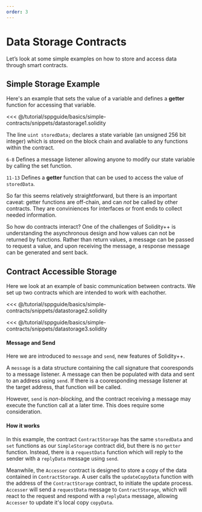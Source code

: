 ```yaml
---
order: 3
---
```

# Data Storage Contracts
  
Let’s look at some simple examples on how to store and access data through smart contracts.

## Simple Storage Example

Here's an example that sets the value of a variable and defines a **getter** function for accessing that variable.

<<< @/tutorial/sppguide/basics/simple-contracts/snippets/datastorage1.solidity

The line `uint storedData;` declares a state variable (an unsigned 256 bit integer) which is stored on the block chain and avaliable to any functions within the contract.

`6-8` Defines a message listener allowing anyone to modify our state variable by calling the set function.

`11-13` Defines a **getter** function that can be used to access the value of `storedData`.

So far this seems relatively straightforward, but there is an important caveat: getter functions are off-chain, and can *not* be called by other contracts. They are conviniences for interfaces or front ends to collect needed information.

So how do contracts interact?
One of the challenges of Solidity++ is understanding the asynchronous design and how values can not be returned by functions. Rather than return values, a message can be passed to request a value, and upon receiving the message, a response message can be generated and sent back. 

## Contract Accessible Storage

Here we look at an example of basic communication between contracts. We set up two contracts which are intended to work with eachother.


<<< @/tutorial/sppguide/basics/simple-contracts/snippets/datastorage2.solidity

<<< @/tutorial/sppguide/basics/simple-contracts/snippets/datastorage3.solidity

#### Message and Send

Here we are introduced to `message` and `send`, new features of Solidity++.

A `message` is a data structure containing the call signature that cooresponds to a message listener. A message can then be populated with data and sent to an address using `send`. If there is a cooresponding message listener at the target address, that function will be called.

However, `send` is *non-blocking*, and the contract receiving a message may execute the function call at a later time. This does require some consideration.

#### How it works

In this example, the contract `ContractStorage` has the same `storedData` and `set` functions as our `SimpleStorage` contract did, but there is no `getter` function. Instead, there is a `requestData` function which will reply to the sender with a `replyData` message using `send`.

Meanwhile, the `Accesser` contract is designed to store a copy of the data contained in `ContractStorage`. A user calls the `updateCopyData` function with the address of the `ContractStorage` contract, to initiate the update process. `Accesser` will send a `requestData` message to `ContractStorage`, which will react to the request and respond with a `replyData` message, allowing `Accesser` to update it's local copy `copyData`.

